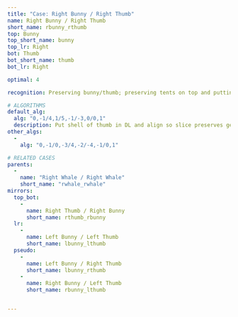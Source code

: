 ```yaml
---
title: "Case: Right Bunny / Right Thumb"
name: Right Bunny / Right Thumb
short_name: rbunny_rthumb
top: Bunny
top_short_name: bunny
top_lr: Right
bot: Thumb
bot_short_name: thumb
bot_lr: Right

optimal: 4

recognition: Preserving bunny/thumb; preserving tents on top and putting slice between shell and gem on bottom preserves squareshape.

# ALGORITHMS
default_alg:
  alg: "0,-1/4,1/5,-1/-3,0/0,1"
  description: Put shell of thumb in DL and align so slice preserves gem, swap isolated corner on top with gem.
other_algs:
  -
    alg: "0,-1/0,-3/4,-2/-4,-1/0,1"

# RELATED CASES
parents:
  -
    name: "Right Whale / Right Whale"
    short_name: "rwhale_rwhale"
mirrors:
  top_bot:
    -
      name: Right Thumb / Right Bunny
      short_name: rthumb_rbunny
  lr:
    -
      name: Left Bunny / Left Thumb
      short_name: lbunny_lthumb
  pseudo:
    -
      name: Left Bunny / Right Thumb
      short_name: lbunny_rthumb
    -
      name: Right Bunny / Left Thumb
      short_name: rbunny_lthumb


---
```


